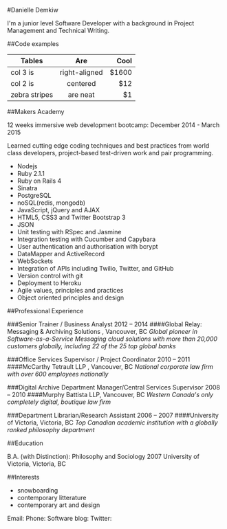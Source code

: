 
#Danielle Demkiw

I'm a junior level Software Developer with a background in Project Management and Technical Writing. 

##Code examples

| Tables        | Are           | Cool  |
| ------------- |:-------------:| -----:|
| col 3 is      | right-aligned | $1600 |
| col 2 is      | centered      |   $12 |
| zebra stripes | are neat      |    $1 |


##Makers Academy

12 weeks immersive web development bootcamp: December 2014 - March 2015

Learned cutting edge coding techniques and best practices from world class developers, project-based test-driven work and pair programming.

- Nodejs
- Ruby 2.1.1
- Ruby on Rails 4
- Sinatra
- PostgreSQL
- noSQL(redis, mongodb)
- JavaScript, jQuery and AJAX
- HTML5, CSS3 and Twitter Bootstrap 3
- JSON
- Unit testing with RSpec and Jasmine
- Integration testing with Cucumber and Capybara
- User authentication and authorisation with bcrypt
- DataMapper and ActiveRecord
- WebSockets
- Integration of APIs including Twilio, Twitter, and GitHub
- Version control with git
- Deployment to Heroku
- Agile values, principles and practices
- Object­ oriented principles and design


##Professional Experience 

###Senior Trainer / Business Analyst	2012 – 2014
####Global Relay: Messaging & Archiving Solutions , Vancouver, BC
_Global pioneer in Software-as-a-Service Messaging cloud solutions with more than 20,000 customers globally, including 22 of the 25 top global banks_


###Office Services Supervisor / Project Coordinator	2010 – 2011
####McCarthy Tetrault LLP , Vancouver, BC
_National corporate law firm with over 600 employees nationally_

###Digital Archive Department Manager/Central Services Supervisor 	2008 – 2010
####Murphy Battista LLP, Vancouver, BC
_Western Canada's only completely digital, boutique law firm_

###Department Librarian/Research Assistant 	2006 – 2007
####University of Victoria, Victoria, BC
_Top Canadian academic institution with a globally ranked philosophy department_


##Education

B.A. (with Distinction): Philosophy and Sociology 	2007
University of Victoria, Victoria, BC


##Interests

- snowboarding
- contemporary litterature
- contemporary art and design


Email: 
Phone: 
Software blog: 
Twitter:

